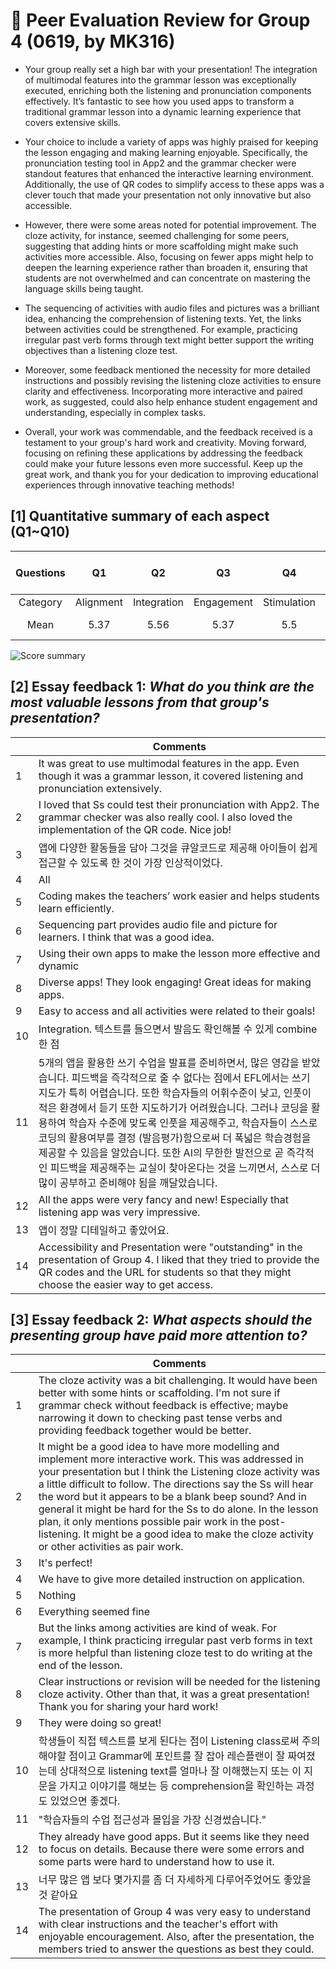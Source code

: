 # 💜 Peer Evaluation Review for Group 4 (0619, by MK316)

+ Your group really set a high bar with your presentation! The integration of multimodal features into the grammar lesson was exceptionally executed, enriching both the listening and pronunciation components effectively. It’s fantastic to see how you used apps to transform a traditional grammar lesson into a dynamic learning experience that covers extensive skills.

+ Your choice to include a variety of apps was highly praised for keeping the lesson engaging and making learning enjoyable. Specifically, the pronunciation testing tool in App2 and the grammar checker were standout features that enhanced the interactive learning environment. Additionally, the use of QR codes to simplify access to these apps was a clever touch that made your presentation not only innovative but also accessible.

+ However, there were some areas noted for potential improvement. The cloze activity, for instance, seemed challenging for some peers, suggesting that adding hints or more scaffolding might make such activities more accessible. Also, focusing on fewer apps might help to deepen the learning experience rather than broaden it, ensuring that students are not overwhelmed and can concentrate on mastering the language skills being taught.

+ The sequencing of activities with audio files and pictures was a brilliant idea, enhancing the comprehension of listening texts. Yet, the links between activities could be strengthened. For example, practicing irregular past verb forms through text might better support the writing objectives than a listening cloze test.

+ Moreover, some feedback mentioned the necessity for more detailed instructions and possibly revising the listening cloze activities to ensure clarity and effectiveness. Incorporating more interactive and paired work, as suggested, could also help enhance student engagement and understanding, especially in complex tasks.

+ Overall, your work was commendable, and the feedback received is a testament to your group's hard work and creativity. Moving forward, focusing on refining these applications by addressing the feedback could make your future lessons even more successful. Keep up the great work, and thank you for your dedication to improving educational experiences through innovative teaching methods!

## [1] Quantitative summary of each aspect (Q1~Q10)

|Questions|Q1|Q2|Q3|Q4|Q5|Q6|Q7|Q8|Q9|Q10|Total mean (SD)|
|:--:|:--:|:--:|:--:|:--:|:--:|:--:|:--:|:--:|:--:|:--:|:--:|
|Category|Alignment|Integration|Engagement|Stimulation|Support|Accessibility|Integration|Autonomy|Adaptability|Presenation||
|Mean|5.37|5.56|5.37|5.5|5.31|5.75|5.44|5.44|5.25|5.69|**5.47** (0.53)|

![Score summary](https://github.com/MK316/Spring2024/blob/main/DLTESOL/data/G4-score.png)

## [2] Essay feedback 1: _What do you think are the most valuable lessons from that group's presentation?_

||Comments|
|--|--|
|1|It was great to use multimodal features in the app. Even though it was a grammar lesson, it covered listening and pronunciation extensively.|
|2|I loved that Ss could test their pronunciation with App2. The grammar checker was also really cool. I also loved the implementation of the QR code. Nice job!|
|3|앱에 다양한 활동들을 담아 그것을 큐알코드로 제공해 아이들이 쉽게 접근할 수 있도록 한 것이 가장 인상적이었다.|
|4|All|
|5|Coding makes the teachers’ work easier and helps students learn efficiently.|
|6|Sequencing part provides audio file and picture for learners. I think that was a good idea.|
|7|Using their own apps to make the lesson more effective and dynamic|
|8|Diverse apps! They look engaging! Great ideas for making apps.|
|9|Easy to access and all activities were related to their goals!|
|10|Integration. 텍스트를 들으면서 발음도 확인해볼 수 있게 combine한 점|
|11|5개의 앱을 활용한 쓰기 수업을 발표를 준비하면서, 많은 영감을 받았습니다. 피드백을 즉각적으로 줄 수 없다는 점에서 EFL에서는 쓰기 지도가 특히 어렵습니다. 또한 학습자들의 어휘수준이 낮고, 인풋이 적은 환경에서 듣기 또한 지도하기가 어려웠습니다. 그러나 코딩을 활용하여 학습자 수준에 맞도록 인풋을 제공해주고, 학습자들이 스스로 코딩의 활용여부를 결정 (발음평가)함으로써 더 폭넓은 학습경험을 제공할 수 있음을 알았습니다. 또한 AI의 무한한 발전으로 곧 즉각적인 피드백을 제공해주는 교실이 찾아온다는 것을 느끼면서, 스스로 더 많이 공부하고 준비해야 됨을 깨달았습니다.|
|12|All the apps were very fancy and new! Especially that listening app was very impressive.|
|13|앱이 정말 디테일하고 좋았어요.|
|14|Accessibility and Presentation were "outstanding" in the presentation of Group 4. I liked that they tried to provide the QR codes and the URL for students so that they might choose the easier way to get access.|

## [3] Essay feedback 2: _What aspects should the presenting group have paid more attention to?_

||Comments|
|--|--|
|1|The cloze activity was a bit challenging. It would have been better with some hints or scaffolding. I'm not sure if grammar check without feedback is effective; maybe narrowing it down to checking past tense verbs and providing feedback together would be better.|
|2|It might be a good idea to have more modelling and implement more interactive work. This was addressed in your presentation but I think the Listening cloze activity was a little difficult to follow. The directions say the Ss will hear the word but it appears to be a blank beep sound? And in general it might be hard for the Ss to do alone. In the lesson plan, it only mentions possible pair work in the post-listening. It might be a good idea to make the cloze activity or other activities as pair work.|
|3|It's perfect!|
|4|We have to give more detailed instruction on application.|
|5|Nothing|
|6|Everything seemed fine|
|7|But the links among activities are kind of weak. For example, I think practicing irregular past verb forms in text is more helpful than listening cloze test to do writing at the end of the lesson.|
|8|Clear instructions or revision will be needed for the listening cloze activity. Other than that, it was a great presentation! Thank you for sharing your hard work!|
|9|They were doing so great!|
|10|학생들이 직접 텍스트를 보게 된다는 점이 Listening class로써 주의해야할 점이고 Grammar에 포인트를 잘 잡아 레슨플랜이 잘 짜여졌는데 상대적으로 listening text를 얼마나 잘 이해했는지 또는 이 지문을 가지고 이야기를 해보는 등 comprehension을 확인하는 과정도 있었으면 좋겠다.|
|11|"학습자들의 수업 접근성과 몰입을 가장 신경썼습니다."|
|12|They already have good apps. But it seems like they need to focus on details. Because there were some errors and some parts were hard to understand how to use it.|
|13|너무 많은 앱 보다 몇가지를 좀 더 자세하게 다루어주었어도 좋았을 것 같아요|
|14|The presentation of Group 4 was very easy to understand with clear instructions and the teacher's effort with enjoyable encouragement. Also, after the presentation, the members tried to answer the questions as best they could.|

